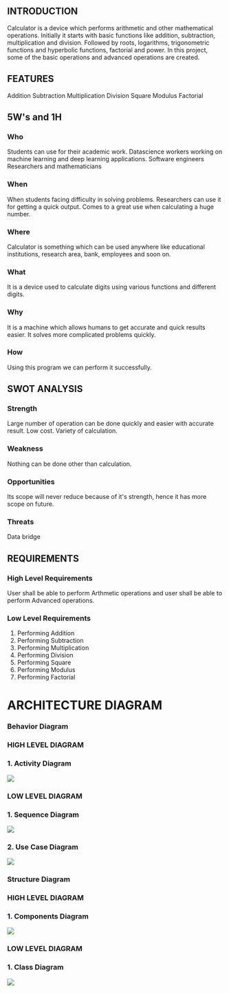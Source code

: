 ## INTRODUCTION <BR/>
Calculator is a device which performs arithmetic and other mathematical operations. Initially it starts with basic functions like addition, subtraction, multiplication and division. Followed by roots, logarithms, trigonometric functions and hyperbolic functions, factorial and power. In this project, some of the basic operations and advanced operations are created.

## FEATURES <BR/>
Addition
Subtraction
Multiplication
Division
Square
Modulus
Factorial

## 5W's and 1H <BR/>

### Who
Students can use for their academic work.
Datascience workers working on machine learning and deep learning applications.
Software engineers
Researchers and mathematicians

### When
When students facing difficulty in solving problems.
Researchers can use it for getting a quick output.
Comes to a great use when calculating a huge number.

### Where
Calculator is something which can be used anywhere like educational institutions, research area, bank, employees and soon on.

### What
It is a device used to calculate digits using various functions and different digits.

### Why
It is a machine which allows humans to get accurate and quick results easier.
It solves more complicated problems quickly.

### How
Using this program we can perform it successfully.

## SWOT ANALYSIS <BR/>

### Strength
Large number of operation can be done quickly and easier with accurate result. Low cost. Variety of calculation.

### Weakness
Nothing can be done other than calculation.

### Opportunities
Its scope will never reduce because of it's strength, hence it has more scope on future.

### Threats
Data bridge

## REQUIREMENTS <BR/>

### High Level Requirements
User shall be able to perform Arthmetic operations and user shall be able to perform Advanced operations.

### Low Level Requirements
1. Performing Addition
2. Performing Subtraction
3. Performing Multiplication
4. Performing Division
5. Performing Square
6. Performing Modulus
7. Performing Factorial

# ARCHITECTURE DIAGRAM <BR/>

### Behavior Diagram <BR/>

### HIGH LEVEL DIAGRAM <BR/>
### 1. Activity Diagram <BR/>
![](https://github.com/KeerthuMG/M1_Knowledge_Utility/blob/main/MiniProject_C/2_Architecture/Behavior%20Diagrams/Activity%20Diagram.jpg)

### LOW LEVEL DIAGRAM <BR/>
### 1. Sequence Diagram <BR/>
![](https://github.com/KeerthuMG/M1_Knowledge_Utility/blob/main/MiniProject_C/2_Architecture/Behavior%20Diagrams/Sequence%20Diagram.jpg)

### 2. Use Case Diagram <BR/>
![](https://github.com/KeerthuMG/M1_Knowledge_Utility/blob/main/MiniProject_C/2_Architecture/Behavior%20Diagrams/Use%20case%20Diagram.jpg)

### Structure Diagram <BR/>

### HIGH LEVEL DIAGRAM <BR/>
### 1. Components Diagram <BR/>
![](https://github.com/KeerthuMG/M1_Knowledge_Utility/blob/main/MiniProject_C/2_Architecture/Structure%20Diagrams/Components%20Diagram.jpg)

### LOW LEVEL DIAGRAM <BR/>
### 1. Class Diagram <BR/>
![](https://github.com/KeerthuMG/M1_Knowledge_Utility/blob/main/MiniProject_C/2_Architecture/Structure%20Diagrams/Class%20Diagram.jpg)
